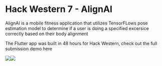 # Hack Western 7 - AlignAI

AlignAI is a mobile fitness application that utilizes TensorFLows pose estimation model to determine if a user is doing a specified excersice correctly based on their body alignment

The Flutter app was built in 48 hours for Hack Western, check out the full submission demo here

![](images/arm-press.gif)![](images/warrior-pose.gif)
